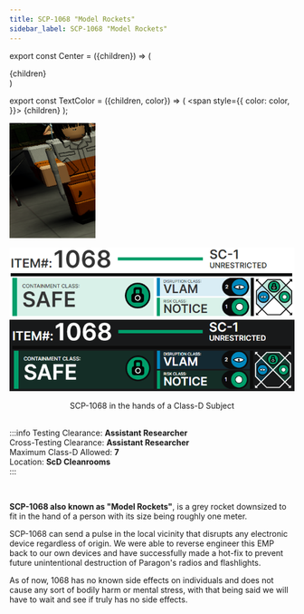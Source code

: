 ```yaml
---
title: SCP-1068 "Model Rockets"
sidebar_label: SCP-1068 "Model Rockets"
---
```


export const Center = ({children}) => (
   <div
      style={{
         "textAlign": "center"
      }}>
      {children}
   </div>
)

export const TextColor = ({children, color}) => (
<span
style={{
      color: color,
    }}>
{children}
</span>
);

<div style={{textAlign: 'center'}}>

![image](../../images/SCP-1068.png)

![image](../../images/ACS/LightMode/SCP-1068LM.png#gh-light-mode-only)![image](../../images/ACS/DarkMode/SCP-1068DM.png#gh-dark-mode-only)

</div>
<Center>SCP-1068 in the hands of a Class-D Subject</Center>

<br />

:::info
Testing Clearance: <TextColor color="#735cff">**Assistant Researcher**</TextColor> <br />
Cross-Testing Clearance: <TextColor color="#735cff">**Assistant Researcher**</TextColor> <br />
Maximum Class-D Allowed: <TextColor color="#FF6A00">**7**</TextColor> <br />
Location: <TextColor color="#3161c1">**ScD Cleanrooms**</TextColor> <br />
:::

<br/>

**SCP-1068 also known as "Model Rockets"**, is a grey rocket downsized to fit in the hand of a person with its size being roughly one meter.
 
SCP-1068 can send a pulse in the local vicinity that disrupts any electronic device regardless of origin. We were able to reverse engineer this EMP back to our own devices and have successfully made a hot-fix to prevent future unintentional destruction of Paragon's radios and flashlights.

As of now, 1068 has no known side effects on individuals and does not cause any sort of bodily harm or mental stress, with that being said we will have to wait and see if truly has no side effects.
